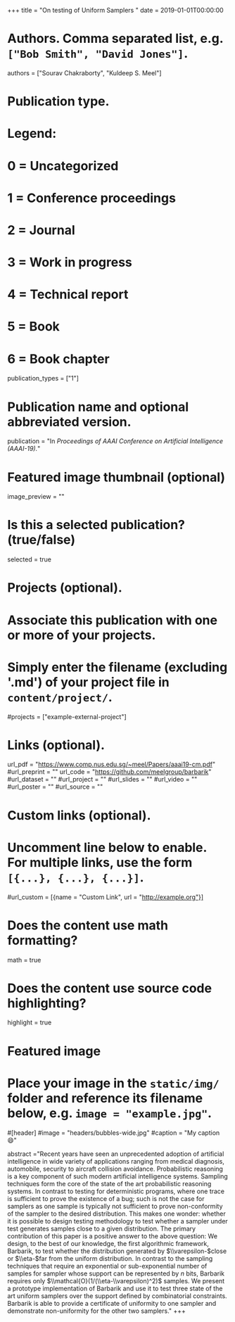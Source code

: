 +++
title = "On testing of Uniform Samplers "
date = 2019-01-01T00:00:00

# Authors. Comma separated list, e.g. `["Bob Smith", "David Jones"]`.
authors = ["Sourav Chakraborty", "Kuldeep S. Meel"]

# Publication type.
# Legend:
# 0 = Uncategorized
# 1 = Conference proceedings
# 2 = Journal
# 3 = Work in progress
# 4 = Technical report
# 5 = Book
# 6 = Book chapter
publication_types = ["1"]

# Publication name and optional abbreviated version.
publication = "In *Proceedings of AAAI Conference on Artificial Intelligence (AAAI-19).*"


# Featured image thumbnail (optional)
image_preview = ""

# Is this a selected publication? (true/false)
selected = true

# Projects (optional).
#   Associate this publication with one or more of your projects.
#   Simply enter the filename (excluding '.md') of your project file in `content/project/`.
#projects = ["example-external-project"]


# Links (optional).
url_pdf = "https://www.comp.nus.edu.sg/~meel/Papers/aaai19-cm.pdf"
#url_preprint = ""
url_code = "https://github.com/meelgroup/barbarik"
#url_dataset = ""
#url_project = ""
#url_slides = ""
#url_video = ""
#url_poster = ""
#url_source = ""

# Custom links (optional).
#   Uncomment line below to enable. For multiple links, use the form `[{...}, {...}, {...}]`.
#url_custom = [{name = "Custom Link", url = "http://example.org"}]

# Does the content use math formatting?
math = true

# Does the content use source code highlighting?
highlight = true

# Featured image
# Place your image in the `static/img/` folder and reference its filename below, e.g. `image = "example.jpg"`.
#[header]
#image = "headers/bubbles-wide.jpg"
#caption = "My caption :smile:"

abstract ="Recent years have seen an unprecedented adoption of artificial intelligence in wide variety of applications ranging from medical diagnosis, automobile, security to aircraft collision avoidance. Probabilistic reasoning is a key component of such modern artificial intelligence systems. Sampling techniques form the core of the state of the art probabilistic reasoning systems. In contrast to testing for deterministic programs, where one trace is sufficient to prove the existence of a bug; such is not the case for samplers as one sample is typically not sufficient to prove non-conformity of the sampler to the desired distribution. This makes one wonder: whether it is possible to design testing methodology to test whether a sampler under test generates samples close to a given distribution. The primary contribution of this paper is a positive answer to the above question: We design, to the best of our knowledge, the first algorithmic framework, Barbarik, to test whether the distribution generated by $\\varepsilon-$close or $\\eta-$far from the uniform distribution. In contrast to the sampling techniques that require an exponential or sub-exponential number of samples for sampler whose support can be represented by $n$ bits, Barbarik requires only $\\mathcal{O}(1/(\\eta-\\varepsilon)^2)$ samples. We present a prototype implementation of Barbarik and use it to test three state of the art uniform samplers over the support defined by combinatorial constraints. Barbarik is able to provide a certificate of uniformity to one sampler and demonstrate non-uniformity for the other two samplers."
+++
